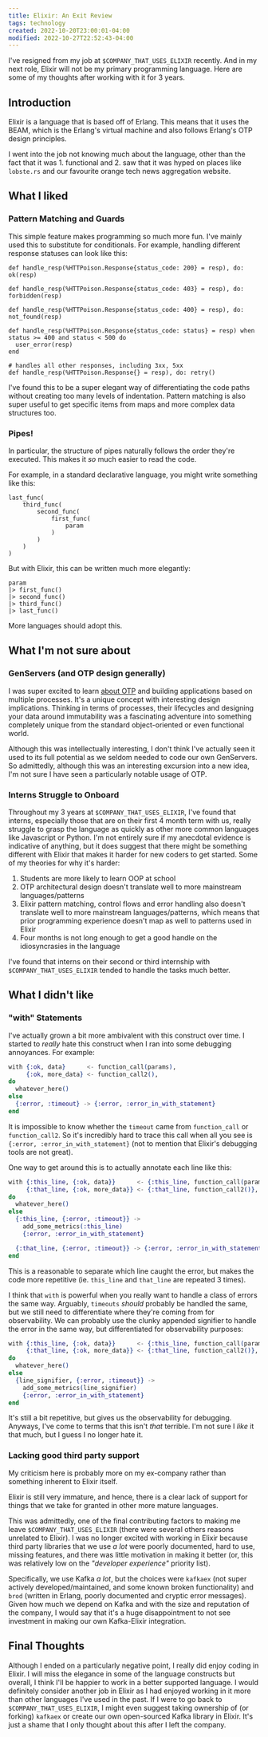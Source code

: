 ```yaml
---
title: Elixir: An Exit Review
tags: technology
created: 2022-10-20T23:00:01-04:00
modified: 2022-10-27T22:52:43-04:00
---
```



I've resigned from my job at `$COMPANY_THAT_USES_ELIXIR` recently.
And in my next role, Elixir will not be my primary programming language.
Here are some of my thoughts after working with it for 3 years.

## Introduction

Elixir is a language that is based off of Erlang.
This means that it uses the BEAM,
which is the Erlang's virtual machine
and also follows Erlang's OTP design principles.

I went into the job not knowing much about the language,
other than the fact that it was 1. functional
and 2. saw that it was hyped on places like `lobste.rs`
and our favourite orange tech news aggregation website.

## What I liked

### Pattern Matching and Guards

This simple feature makes programming so much more fun.
I've mainly used this to substitute for conditionals.
For example, handling different response statuses can look like this:

```
def handle_resp(%HTTPoison.Response{status_code: 200} = resp), do: ok(resp)

def handle_resp(%HTTPoison.Response{status_code: 403} = resp), do: forbidden(resp)

def handle_resp(%HTTPoison.Response{status_code: 400} = resp), do: not_found(resp)

def handle_resp(%HTTPoison.Response{status_code: status} = resp) when status >= 400 and status < 500 do
  user_error(resp)
end

# handles all other responses, including 3xx, 5xx
def handle_resp(%HTTPoison.Response{} = resp), do: retry()
```

I've found this to be a super elegant way of differentiating the code paths
without creating too many levels of indentation.
Pattern matching is also super useful to get specific items from maps and more complex data structures too.

### Pipes!

In particular, the structure of pipes naturally follows the order they're executed.
This makes it _so_ much easier to read the code.

For example, in a standard declarative language, you might write something like this:

```
last_func(
    third_func(
        second_func(
            first_func(
                param
            )
        )
    )
)
```

But with Elixir, this can be written much more elegantly:

```
param
|> first_func()
|> second_func()
|> third_func()
|> last_func()
```

More languages should adopt this.

## What I'm not sure about

### GenServers (and OTP design generally)

I was super excited to learn [about OTP](https://www.erlang.org/doc/design_principles/des_princ.html)
and building applications based on multiple processes.
It's a unique concept with interesting design implications.
Thinking in terms of processes, their lifecycles
and designing your data around immutability
was a fascinating adventure into something completely unique
from the standard object-oriented or even functional world.

Although this was intellectually interesting,
I don't think I've actually seen it used to its full potential
as we seldom needed to code our own GenServers.
So admittedly, although this was an interesting excursion into a new idea,
I'm not sure I have seen a particularly notable usage of OTP.

### Interns Struggle to Onboard

Throughout my 3 years at `$COMPANY_THAT_USES_ELIXIR`, I've found that interns,
especially those that are on their first 4 month term with us,
really struggle to grasp the language as quickly as other more common languages
like Javascript or Python.
I'm not entirely sure if my anecdotal evidence is indicative of anything,
but it does suggest that there might be something different with Elixir
that makes it harder for new coders to get started.
Some of my theories for why it's harder:

1. Students are more likely to learn OOP at school
1. OTP architectural design doesn't translate well to more mainstream languages/patterns
1. Elixir pattern matching, control flows and error handling 
   also doesn't translate well to more mainstream languages/patterns,
   which means that prior programming experience doesn't map as well to patterns used in Elixir
1. Four months is not long enough to get a good handle
   on the idiosyncrasies in the language

I've found that interns on their second or third internship with `$COMPANY_THAT_USES_ELIXIR`
tended to handle the tasks much better.

## What I didn't like

### "with" Statements

I've actually grown a bit more ambivalent with this construct over time.
I started to _really_ hate this construct when I ran into some debugging annoyances.
For example:

```elixir
with {:ok, data}      <- function_call(params),
     {:ok, more_data} <- function_call2(),
do
  whatever_here()
else
  {:error, :timeout} -> {:error, :error_in_with_statement}
end
```

It is impossible to know whether the `timeout` came from `function_call` or `function_call2`.
So it's incredibly hard to trace this call when all you see is `{:error, :error_in_with_statement}`
(not to mention that Elixir's debugging tools are not great).

One way to get around this is to actually annotate each line like this:

```elixir
with {:this_line, {:ok, data}}      <- {:this_line, function_call(params)},
     {:that_line, {:ok, more_data}} <- {:that_line, function_call2()},
do
  whatever_here()
else
  {:this_line, {:error, :timeout}} -> 
    add_some_metrics(:this_line)
    {:error, :error_in_with_statement}

  {:that_line, {:error, :timeout}} -> {:error, :error_in_with_statement}
end
```

This is a reasonable to separate which line caught the error,
but makes the code more repetitive (ie. `this_line` and `that_line` are repeated 3 times).

I think that `with` is powerful when you really want to handle a class of errors the same way.
Arguably, `timeouts` _should_ probably be handled the same,
but we still need to differentiate where they're coming from for observability.
We can probably use the clunky appended signifier to handle the error in the same way,
but differentiated for observability purposes:

```elixir
with {:this_line, {:ok, data}}      <- {:this_line, function_call(params)},
     {:that_line, {:ok, more_data}} <- {:that_line, function_call2()},
do
  whatever_here()
else
  {line_signifier, {:error, :timeout}} ->
    add_some_metrics(line_signifier)
    {:error, :error_in_with_statement}
end
```

It's still a bit repetitive, but gives us the observability for debugging.
Anyways, I've come to terms that this isn't _that_ terrible.
I'm not sure I _like_ it that much,
but I guess I no longer hate it.


### Lacking good third party support

My criticism here is probably more on my ex-company rather than something inherent to Elixir itself.

Elixir is still very immature,
and hence, there is a clear lack of support for things that
we take for granted in other more mature languages.

This was admittedly, one of the final contributing factors to making me leave `$COMPANY_THAT_USES_ELIXIR`
(there were several others reasons unrelated to Elixir).
I was no longer excited with working in Elixir
because third party libraries that we use _a lot_
were poorly documented,
hard to use,
missing features,
and there was little motivation in making it better
(or, this was relatively low on the _"developer experience"_ priority list).

Specifically, we use Kafka _a lot_,
but the choices were `kafkaex` (not super actively developed/maintained, and some known broken functionality)
and `brod` (written in Erlang, poorly documented and cryptic error messages).
Given how much we depend on Kafka
and with the size and reputation of the company,
I would say that it's a huge disappointment to not see investment in making our own Kafka-Elixir integration.

## Final Thoughts

Although I ended on a particularly negative point,
I really did enjoy coding in Elixir.
I will miss the elegance in some of the language constructs
but overall, I think I'll be happier to work in a better supported language.
I would definitely consider another job in Elixir
as I had enjoyed working in it more than other languages I've used in the past.
If I were to go back to `$COMPANY_THAT_USES_ELIXIR`,
I might even suggest taking ownership of (or forking) `kafkaex`
or create our own open-sourced Kafka library in Elixir.
It's just a shame that I only thought about this after I left the company.
